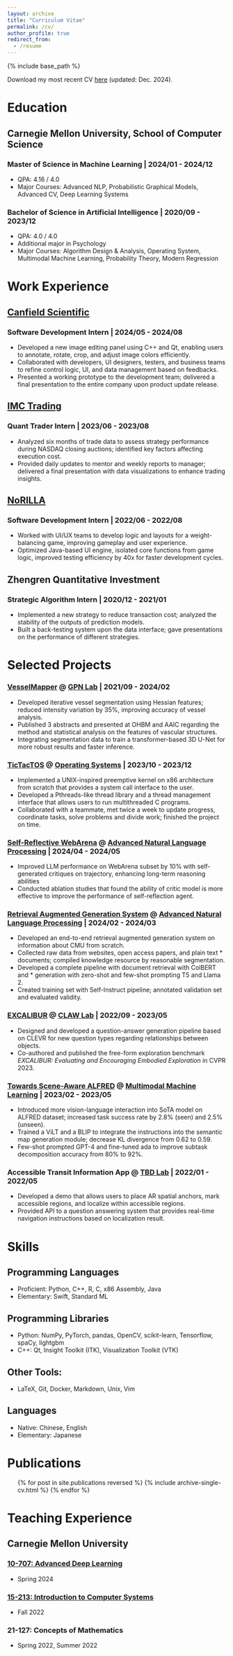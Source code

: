 ```yaml
---
layout: archive
title: "Curriculum Vitae"
permalink: /cv/
author_profile: true
redirect_from:
  - /resume
---
```


{% include base_path %}

Download my most recent CV [here](/files/resume.pdf) (updated: Dec. 2024).

# Education

## Carnegie Mellon University, School of Computer Science

### Master of Science in Machine Learning &#124; 2024/01 - 2024/12
* QPA: 4.16 / 4.0
* Major Courses: Advanced NLP, Probabilistic Graphical Models, Advanced CV, Deep Learning Systems

### Bachelor of Science in Artificial Intelligence &#124; 2020/09 - 2023/12
* QPA: 4.0 / 4.0
* Additional major in Psychology
* Major Courses: Algorithm Design & Analysis, Operating System, Multimodal Machine Learning, Probability Theory, Modern Regression


# Work Experience

## [Canfield Scientific](https://www.canfieldsci.com/)

### Software Development Intern &#124; 2024/05 - 2024/08
* Developed a new image editing panel using C++ and Qt, enabling users to annotate, rotate, crop, and adjust image colors efficiently.
* Collaborated with developers, UI designers, testers, and business teams to refine control logic, UI, and data management based on feedbacks.
* Presented a working prototype to the development team; delivered a final presentation to the entire company upon product update release.


## [IMC Trading](https://www.imc.com/us)

### Quant Trader Intern &#124; 2023/06 - 2023/08
* Analyzed six months of trade data to assess strategy performance during NASDAQ closing auctions; identified key factors affecting execution cost.
* Provided daily updates to mentor and weekly reports to manager; delivered a final presentation with data visualizations to enhance trading insights.


## [NoRILLA](https://www.norilla.com/)

### Software Development Intern &#124; 2022/06 - 2022/08
* Worked with UI/UX teams to develop logic and layouts for a weight-balancing game, improving gameplay and user experience.
* Optimized Java-based UI engine, isolated core functions from game logic, improved testing efficiency by 40x for faster development cycles.


## Zhengren Quantitative Investment

### Strategic Algorithm Intern &#124; 2020/12 - 2021/01
* Implemented a new strategy to reduce transaction cost; analyzed the stability of the outputs of prediction models.
* Built a back-testing system upon the data interface; gave presentations on the performance of different strategies.


# Selected Projects

### [VesselMapper](https://github.com/littleTT0704/VesselMapper) @ [GPN Lab](https://gpn.pitt.edu/) &#124; 2021/09 - 2024/02

* Developed iterative vessel segmentation using Hessian features; reduced intensity variation by 35%, improving accuracy of vessel analysis.
* Published 3 abstracts and presented at OHBM and AAIC regarding the method and statistical analysis on the features of vascular structures.
* Integrating segmentation data to train a transformer-based 3D U-Net for more robust results and faster inference.


### [TicTacTOS](https://github.com/tictactoslabs) @ [Operating Systems](https://www.cs.cmu.edu/~410/) &#124; 2023/10 - 2023/12

* Implemented a UNIX-inspired preemptive kernel on x86 architecture from scratch that provides a system call interface to the user.
* Developed a Pthreads-like thread library and a thread management interface that allows users to run multithreaded C programs.
* Collaborated with a teammate, met twice a week to update progress, coordinate tasks, solve problems and divide work; finished the project on time.


### [Self-Reflective WebArena](https://github.com/littleTT0704/webarena) @ [Advanced Natural Language Processing](https://phontron.com/class/anlp2024/) &#124; 2024/04 - 2024/05

* Improved LLM performance on WebArena subset by 10% with self-generated critiques on trajectory, enhancing long-term reasoning abilities
* Conducted ablation studies that found the ability of critic model is more effective to improve the performance of self-reflection agent.


### [Retrieval Augmented Generation System](https://github.com/littleTT0704/11711-hw2-rag) @ [Advanced Natural Language Processing](https://phontron.com/class/anlp2024/) &#124; 2024/02 - 2024/03

* Developed an end-to-end retrieval augmented generation system on information about CMU from scratch.
* Collected raw data from websites, open access papers, and plain text * documents; compiled knowledge resource by reasonable segmentation.
* Developed a complete pipeline with document retrieval with ColBERT and * generation with zero-shot and few-shot prompting T5 and Llama 2.
* Created training set with Self-Instruct pipeline; annotated validation set and evaluated validity.


### [EXCALIBUR](/publication/2023-excalibur) @ [CLAW Lab](https://talkingtorobots.com/CLAW/) &#124; 2022/09 - 2023/05

* Designed and developed a question-answer generation pipeline based on CLEVR for new question types regarding relationships between objects.
* Co-authored and published the free-form exploration benchmark *EXCALIBUR: Evaluating and Encouraging Embodied Exploration* in CVPR 2023.


### [Towards Scene-Aware ALFRED](https://github.com/hariharan98m/multimodal-alfred) @ [Multimodal Machine Learning](https://cmu-mmml.github.io/spring2023/) &#124; 2023/02 - 2023/05

* Introduced more vision-language interaction into SoTA model on ALFRED dataset; increased task success rate by 2.8% (seen) and 2.5% (unseen).
* Trained a ViLT and a BLIP to integrate the instructions into the semantic map generation module; decrease KL divergence from 0.62 to 0.59.
* Few-shot prompted GPT-4 and fine-tuned ada to improve subtask decomposition accuracy from 80% to 92%.


### Accessible Transit Information App @ [TBD Lab](https://tbd.ri.cmu.edu/) &#124; 2022/01 - 2022/05

* Developed a demo that allows users to place AR spatial anchors, mark accessible regions, and localize within accessible regions.
* Provided API to a question answering system that provides real-time navigation instructions based on localization result.


# Skills

## Programming Languages
* Proficient: Python, C++, R, C, x86 Assembly, Java
* Elementary: Swift, Standard ML

## Programming Libraries
* Python: NumPy, PyTorch, pandas, OpenCV, scikit-learn, Tensorflow, spaCy, lightgbm
* C++: Qt, Insight Toolkit (ITK), Visualization Toolkit (VTK)

## Other Tools:
* LaTeX, Git, Docker, Markdown, Unix, Vim

## Languages
* Native: Chinese, English
* Elementary: Japanese


# Publications

  <ul>{% for post in site.publications reversed %}
    {% include archive-single-cv.html %}
  {% endfor %}</ul>


# Teaching Experience

## Carnegie Mellon University

### [10-707: Advanced Deep Learning](https://machinelearningcmu.github.io/S24-10707/)
* Spring 2024

### [15-213: Introduction to Computer Systems](https://www.cs.cmu.edu/afs/cs/academic/class/15213-f22/www/)
* Fall 2022

### 21-127: Concepts of Mathematics
* Spring 2022, Summer 2022
